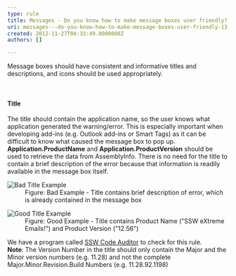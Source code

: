 ```yaml
---
type: rule
title: Messages - Do you know how to make message boxes user friendly? (1/3 Titles)
uri: messages---do-you-know-how-to-make-message-boxes-user-friendly-13-titles
created: 2012-11-27T04:33:49.0000000Z
authors: []

---
```




<span class='intro'> <p>Message boxes should have consistent and informative titles and descriptions, and icons should be used appropriately.</p> </span>

​<h4>Title</h4>
<div>The title should contain the application name, so the user knows what application generated the warning/error. This is especially important when developing add-ins (e.g. Outlook add-ins or Smart Tags) as it can be difficult to know what caused the message box to pop up. <strong>Application.ProductName</strong> and <strong>Application.ProductVersion</strong> should be used to retrieve the data from AssemblyInfo. There is no need for the title to contain a brief description of the error because that information is readily available in the message box itself.</div>
<dl class="badImage"><dt><img alt="Bad Title Example" src="http&#58;//www.ssw.com.au/ssw/Standards/Rules/Images/BadMsgTitle.jpg" /></dt>
<dd>Figure&#58; Bad Example - Title contains brief description of error, which is already contained in the message box</dd></dl>
<dl class="goodImage"><dt><img alt="Good Title Example" src="http&#58;//www.ssw.com.au/ssw/Standards/Rules/Images/GoodMsgTitle.jpg" /></dt>
<dd>Figure&#58; Good Example - Title contains Product Name (&quot;SSW eXtreme Emails!&quot;) and Product Version (&quot;12.56&quot;)</dd></dl>
<div>We have a program called <a href="http&#58;//www.ssw.com.au/ssw/CodeAuditor/Rules.aspx#TitleCS">SSW Code Auditor</a> to check for this rule.</div>
<div><strong>Note</strong>&#58; The Version Number in the title should only contain the Major and the Minor version numbers (e.g. 11.28) and not the complete Major.Minor.Revision.Build Numbers (e.g. 11.28.92.1198)</div>


